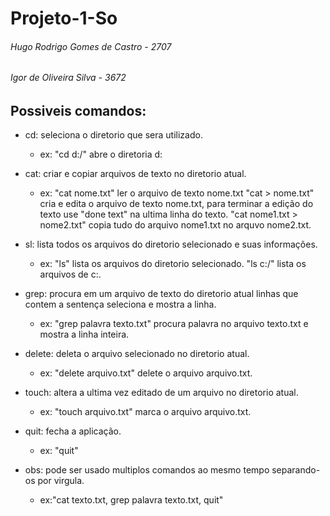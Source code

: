 # Projeto-1-So
###### Hugo Rodrigo Gomes de Castro - 2707
###### Igor de Oliveira Silva - 3672

## Possiveis comandos:
  - cd: seleciona o diretorio que sera utilizado.
    - ex: "cd d:/" abre o diretoria d:
    
  - cat: criar e copiar arquivos de texto no diretorio atual.
    - ex: "cat nome.txt" ler o arquivo de texto nome.txt
        "cat > nome.txt" cria e edita o arquivo de texto nome.txt, para terminar a edição do texto use "done text" na ultima linha do texto.
        "cat nome1.txt > nome2.txt" copia tudo do arquivo nome1.txt no arquvo nome2.txt.
        
  - sl: lista todos os arquivos do diretorio selecionado e suas informações.
    - ex: "ls" lista os arquivos do diretorio selecionado.
        "ls c:/" lista os arquivos de c:.
        
  - grep: procura em um arquivo de texto do diretorio atual linhas que contem a sentença seleciona e mostra a linha.
    - ex: "grep palavra texto.txt" procura palavra no arquivo texto.txt e mostra a linha inteira.
    
  - delete: deleta o arquivo selecionado no diretorio atual.
    - ex: "delete arquivo.txt" delete o arquivo arquivo.txt.
    
  - touch: altera a ultima vez editado de um arquivo no diretorio atual.
    - ex: "touch arquivo.txt" marca o arquivo arquivo.txt.
    
  - quit: fecha a aplicação.
    - ex: "quit"
    
  - obs: pode ser usado multiplos comandos ao mesmo tempo separando-os por virgula.
    - ex:"cat texto.txt, grep palavra texto.txt, quit"
   
